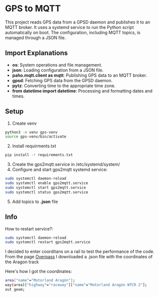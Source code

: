 # GPS to MQTT
This project reads GPS data from a GPSD daemon and publishes it to an MQTT broker. It uses a systemd service to run the Python script automatically on boot. The configuration, including MQTT topics, is managed through a JSON file.

## Import Explanations
- **os**: System operations and file management.
- **json**: Loading configuration from a JSON file.
- **paho.mqtt.client as mqtt**: Publishing GPS data to an MQTT broker.
- **gpsd**: Fetching GPS data from the GPSD daemon.
- **pytz**: Converting time to the appropriate time zone.
- **from datetime import datetime**: Processing and formatting dates and times.


## Setup
1. Create venv
```sh
python3 -m venv gps-venv
source gps-venv/bin/activate
```
2. Install requirments.txt
```sh
pip install -r requirements.txt
```
3. Create the gps2mqtt.service in /etc/systemd/system/
4. Configure and start gps2mqtt systemd service: 
```sh
sudo systemctl daemon-reload
sudo systemctl enable gps2mqtt.service
sudo systemctl start gps2mqtt.service
sudo systemctl status gps2mqtt.service
```
5. Add topics to **.json** file


## Info
How to restart service?:
```sh
sudo systemctl daemon-reload
sudo systemctl restart gps2mqtt.service
```



I decided to enter coorditans on a rail to test the performance of the code.
From the page [Overpass](https://overpass-turbo.eu/) I downloaded a .json file with the coordinates of the Aragon track

Here's how I got the coordinates:
```sh
area["name"="Motorland Aragón"];
way(area)["highway"="raceway"]["name"="Motorland Aragón WTCR 2"];
out geom;
```


